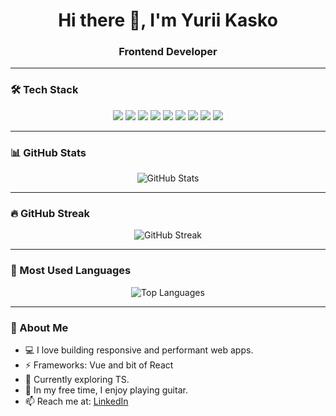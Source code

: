 <h1 align="center">Hi there 👋, I'm Yurii Kasko</h1>
<h3 align="center">Frontend Developer</h3>

---

### 🛠 Tech Stack

<p align="center">
  <img src="https://img.shields.io/badge/-JavaScript-black?style=flat-square&logo=javascript" />
  <img src="https://img.shields.io/badge/-TypeScript-3178c6?style=flat-square&logo=typescript&logoColor=white" />
  <img src="https://img.shields.io/badge/-Vue.js-42b883?style=flat-square&logo=vue.js&logoColor=white" />
  <img src="https://img.shields.io/badge/-Pinia-feda4a?style=flat-square&logo=pinia&logoColor=black" />
  <img src="https://img.shields.io/badge/-Quasar-1976d2?style=flat-square&logo=quasar&logoColor=white" />
  <img src="https://img.shields.io/badge/-Vuetify-1867C0?style=flat-square&logo=vuetify&logoColor=white" />
  <img src="https://img.shields.io/badge/-Vite-646CFF?style=flat-square&logo=vite&logoColor=white" />
  <img src="https://img.shields.io/badge/-HTML5-E34F26?style=flat-square&logo=html5&logoColor=white" />
  <img src="https://img.shields.io/badge/-CSS3-1572B6?style=flat-square&logo=css3&logoColor=white" />
</p>

---

### 📊 GitHub Stats

<p align="center">
  <img src="https://github-readme-stats.vercel.app/api?username=KaskoYurii&show_icons=true&theme=radical" alt="GitHub Stats" />
</p>

---

### 🔥 GitHub Streak

<p align="center">
  <img src="https://github-readme-streak-stats.herokuapp.com/?user=KaskoYurii&theme=radical" alt="GitHub Streak" />
</p>

---

### 🧠 Most Used Languages

<p align="center">
  <img src="https://github-readme-stats.vercel.app/api/top-langs/?username=KaskoYurii&layout=compact&theme=radical" alt="Top Languages" />
</p>

---

### 🚀 About Me

- 💻 I love building responsive and performant web apps.
- ⚡ Frameworks: Vue and bit of React
- 🌱 Currently exploring TS.
- 🎸 In my free time, I enjoy playing guitar.
- 📫 Reach me at: [LinkedIn](https://www.linkedin.com/in/yurii-kasko)


